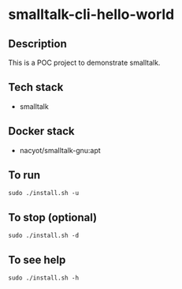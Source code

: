# smalltalk-cli-hello-world

## Description
This is a POC project to demonstrate smalltalk.

## Tech stack
- smalltalk

## Docker stack
- nacyot/smalltalk-gnu:apt

## To run
`sudo ./install.sh -u`

## To stop (optional)
`sudo ./install.sh -d`

## To see help
`sudo ./install.sh -h`
